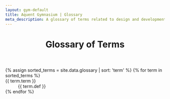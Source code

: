 ```yaml
---
layout: gym-default
title: Aquent Gymnasium | Glossary
meta_description: A glossary of terms related to design and development.
---
```


<header class="main-header">
  <h1>Glossary of Terms</h1>
</header>

<dl class="glossary">
{% assign sorted_terms = site.data.glossary | sort: 'term' %}
{% for term in sorted_terms %}
    <dt>{{ term.term }}</dt>
    <dd>{{ term.def }}</dd>
{% endfor %}
</dl>
